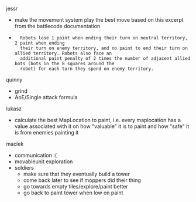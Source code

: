 jessr
- make the movement system play the best move based on this excerpt from the battlecode documentation
- ```text
    Robots lose 1 paint when ending their turn on neutral territory, 2 paint when ending
    their turn on enemy territory, and no paint to end their turn on allied territory. Robots also face an
    additional paint penalty of 2 times the number of adjacent allied bots (bots in the 8 squares around the
    robot) for each turn they spend on enemy territory.
    ```

quinny
- grind
- AoE/Single attack formula

lukasz 
- calculate the best MapLocation to paint, i.e. every maplocation has a value associated with it on how "valuable" it is to paint and how "safe" it is from enemies painting it

maciek
- communication :(
- movableunit exploration
- soldiers
  - make sure that they eventually build a tower
  - come back later to see if moppers did their thing
  - go towards empty tiles/explore/paint better
  - go back to paint tower when low on paint